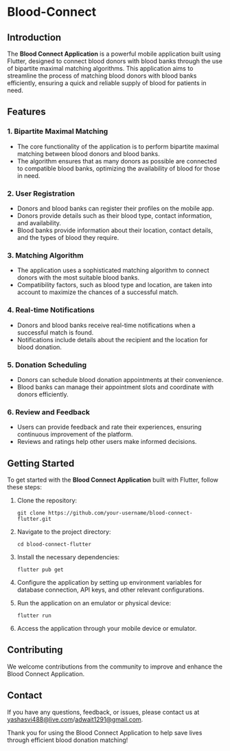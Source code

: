 # Blood-Connect

## Introduction

The **Blood Connect Application** is a powerful mobile application built using Flutter, designed to connect blood donors with blood banks through the use of bipartite maximal matching algorithms. This application aims to streamline the process of matching blood donors with blood banks efficiently, ensuring a quick and reliable supply of blood for patients in need.

## Features

### 1. Bipartite Maximal Matching

- The core functionality of the application is to perform bipartite maximal matching between blood donors and blood banks.
- The algorithm ensures that as many donors as possible are connected to compatible blood banks, optimizing the availability of blood for those in need.

### 2. User Registration

- Donors and blood banks can register their profiles on the mobile app.
- Donors provide details such as their blood type, contact information, and availability.
- Blood banks provide information about their location, contact details, and the types of blood they require.

### 3. Matching Algorithm

- The application uses a sophisticated matching algorithm to connect donors with the most suitable blood banks.
- Compatibility factors, such as blood type and location, are taken into account to maximize the chances of a successful match.

### 4. Real-time Notifications

- Donors and blood banks receive real-time notifications when a successful match is found.
- Notifications include details about the recipient and the location for blood donation.

### 5. Donation Scheduling

- Donors can schedule blood donation appointments at their convenience.
- Blood banks can manage their appointment slots and coordinate with donors efficiently.

### 6. Review and Feedback

- Users can provide feedback and rate their experiences, ensuring continuous improvement of the platform.
- Reviews and ratings help other users make informed decisions.

## Getting Started

To get started with the **Blood Connect Application** built with Flutter, follow these steps:

1. Clone the repository:

   ```shell
   git clone https://github.com/your-username/blood-connect-flutter.git
   ```

2. Navigate to the project directory:

   ```shell
   cd blood-connect-flutter
   ```

3. Install the necessary dependencies:

   ```shell
   flutter pub get
   ```

4. Configure the application by setting up environment variables for database connection, API keys, and other relevant configurations.

5. Run the application on an emulator or physical device:

   ```shell
   flutter run
   ```

6. Access the application through your mobile device or emulator.

## Contributing

We welcome contributions from the community to improve and enhance the Blood Connect Application.

## Contact

If you have any questions, feedback, or issues, please contact us at [yashasvi488@live.com](mailto:yashasvi488@live.com)/[adwait1291@gmail.com](mailto:adwait1291@gmail.com).

Thank you for using the Blood Connect Application to help save lives through efficient blood donation matching! 
